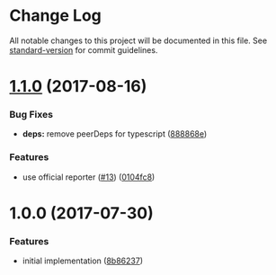 # Change Log

All notable changes to this project will be documented in this file. See [standard-version](https://github.com/conventional-changelog/standard-version) for commit guidelines.

<a name="1.1.0"></a>
# [1.1.0](https://github.com/ikatyang/tslint-plugin-prettier/compare/v1.0.0...v1.1.0) (2017-08-16)


### Bug Fixes

* **deps:** remove peerDeps for typescript ([888868e](https://github.com/ikatyang/tslint-plugin-prettier/commit/888868e))


### Features

* use official reporter ([#13](https://github.com/ikatyang/tslint-plugin-prettier/issues/13)) ([0104fc8](https://github.com/ikatyang/tslint-plugin-prettier/commit/0104fc8))



<a name="1.0.0"></a>
# 1.0.0 (2017-07-30)


### Features

* initial implementation ([8b86237](https://github.com/ikatyang/tslint-plugin-prettier/commit/8b86237))
